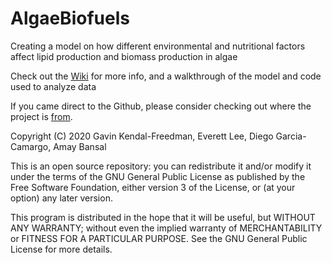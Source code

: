 # AlgaeBiofuels
Creating a model on how different environmental and nutritional factors affect lipid production and biomass production in algae

Check out the [Wiki](https://github.com/aabansal/AlgaeBiofuels/wiki) for more info, and a walkthrough of the model and code used to analyze data

If you came direct to the Github, please consider checking out where the project is [from](https://www.gaininginsight.org/cmwg/2020/environment/algae-biofuel).

   Copyright (C) 2020  Gavin Kendal-Freedman, Everett Lee, Diego Garcia-Camargo, Amay Bansal

   This is an open source repository: you can redistribute it and/or modify
   it under the terms of the GNU General Public License as published by
   the Free Software Foundation, either version 3 of the License, or
   (at your option) any later version.

   This program is distributed in the hope that it will be useful,
   but WITHOUT ANY WARRANTY; without even the implied warranty of
   MERCHANTABILITY or FITNESS FOR A PARTICULAR PURPOSE.  See the
   GNU General Public License for more details.
